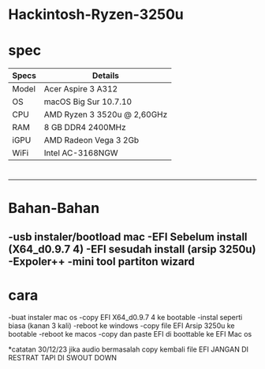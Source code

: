 # Hackintosh-Ryzen-3250u
# spec 
| Specs | Details |
|------------|-------------------------------|
| Model | Acer Aspire 3 A312 |
| OS | macOS Big Sur 10.7.10 |
| CPU | AMD Ryzen 3 3520u @ 2,60GHz |
| RAM | 8 GB DDR4 2400MHz |
| iGPU | AMD Radeon Vega 3 2Gb |
| WiFi | Intel AC-3168NGW |
# 
---------------------------------------------------------------------
# Bahan-Bahan 
-usb instaler/bootload mac 
-EFI Sebelum install (X64_d0.9.7 4)
-EFI sesudah install (arsip 3250u)
-Expoler++
-mini tool partiton wizard
--------------------------------------------------------
# cara
-buat instaler mac os
-copy EFI X64_d0.9.7 4 ke bootable 
-instal seperti biasa (kanan 3 kali)
-reboot ke windows 
-copy file EFI Arsip 3250u ke bootable
-reboot ke macos
-copy dan paste EFI di boottable ke EFI Mac os

*catatan 30/12/23
jika audio bermasalah copy kembali file EFI JANGAN DI RESTRAT TAPI DI SWOUT DOWN
